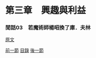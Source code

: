 第三章　興趣與利益
====

### 閒話03　若魔術師楊昭換了庫．夫林

[原文](https://syosetu.org/novel/42788/23.html)



[前一節](./0319.md)
[目錄](../README.md)
[後一節](./0320.md)

